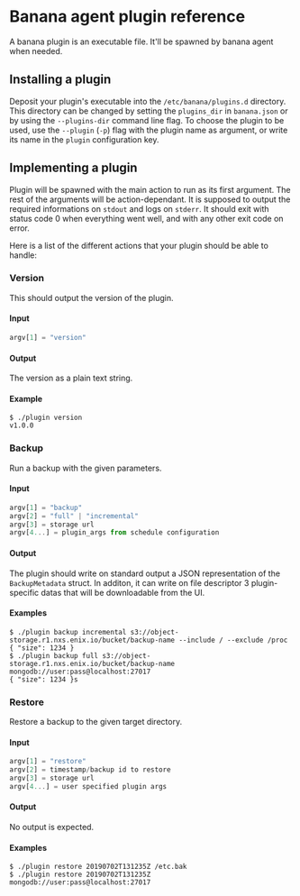 # Banana agent plugin reference

A banana plugin is an executable file. It'll be spawned by banana agent when needed.

## Installing a plugin

Deposit your plugin's executable into the `/etc/banana/plugins.d` directory. This directory can be changed by setting the `plugins_dir` in `banana.json` or by using the `--plugins-dir` command line flag. To choose the plugin to be used, use the `--plugin` (`-p`) flag with the plugin name as argument, or write its name in the `plugin` configuration key.

## Implementing a plugin

Plugin will be spawned with the main action to run as its first argument. The rest of the arguments will be action-dependant. It is supposed to output the required informations on `stdout` and logs on `stderr`. It should exit with status code 0 when everything went well, and with any other exit code on error.

Here is a list of the different actions that your plugin should be able to handle:

### Version

This should output the version of the plugin.

#### Input

```javascript
argv[1] = "version"
```

#### Output

The version as a plain text string.

#### Example

```
$ ./plugin version
v1.0.0
```

### Backup

Run a backup with the given parameters.

#### Input

```javascript
argv[1] = "backup"
argv[2] = "full" | "incremental"
argv[3] = storage url
argv[4...] = plugin_args from schedule configuration
```

#### Output

The plugin should write on standard output a JSON representation of the `BackupMetadata` struct. In additon, it can write on file descriptor 3 plugin-specific datas that will be downloadable from the UI.

#### Examples

```
$ ./plugin backup incremental s3://object-storage.r1.nxs.enix.io/bucket/backup-name --include / --exclude /proc
{ "size": 1234 }
$ ./plugin backup full s3://object-storage.r1.nxs.enix.io/bucket/backup-name mongodb://user:pass@localhost:27017
{ "size": 1234 }s
```

### Restore

Restore a backup to the given target directory.

#### Input

```javascript
argv[1] = "restore"
argv[2] = timestamp/backup id to restore
argv[3] = storage url
argv[4...] = user specified plugin args
```

#### Output

No output is expected.

#### Examples

```
$ ./plugin restore 20190702T131235Z /etc.bak
$ ./plugin restore 20190702T131235Z mongodb://user:pass@localhost:27017
```
